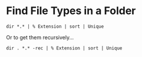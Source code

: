 ﻿# Find File Types in a Folder

    dir *.* | % Extension | sort | Unique

Or to get them recursively...

    dir . *.* -rec | % Extension | sort | Unique
